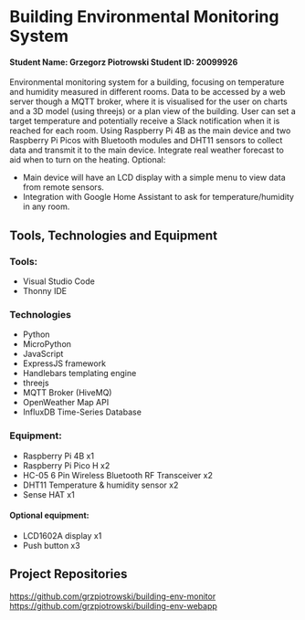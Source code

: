 # Building Environmental Monitoring System
#### Student Name: Grzegorz Piotrowski   Student ID: 20099926

Environmental monitoring system for a building, focusing on temperature and humidity measured in different rooms.
Data to be accessed by a web server though a MQTT broker, where it is visualised for the user on charts and a 3D model (using threejs) or a plan view of the building.
User can set a target temperature and potentially receive a Slack notification when it is reached for each room.
Using Raspberry Pi 4B as the main device and two Raspberry Pi Picos with Bluetooth modules and DHT11 sensors to collect data
and transmit it to the main device.
Integrate real weather forecast to aid when to turn on the heating.
Optional:
 - Main device will have an LCD display with a simple menu to view data from remote sensors.
 - Integration with Google Home Assistant to ask for temperature/humidity in any room.

## Tools, Technologies and Equipment

### Tools:
- Visual Studio Code
- Thonny IDE

### Technologies
- Python
- MicroPython
- JavaScript
- ExpressJS framework
- Handlebars templating engine
- threejs
- MQTT Broker (HiveMQ)
- OpenWeather Map API
- InfluxDB Time-Series Database

### Equipment:
- Raspberry Pi 4B x1
- Raspberry Pi Pico H x2
- HC-05 6 Pin Wireless Bluetooth RF Transceiver x2
- DHT11 Temperature & humidity sensor x2
- Sense HAT x1

#### Optional equipment:
- LCD1602A display x1
- Push button x3

## Project Repositories
https://github.com/grzpiotrowski/building-env-monitor
https://github.com/grzpiotrowski/building-env-webapp


